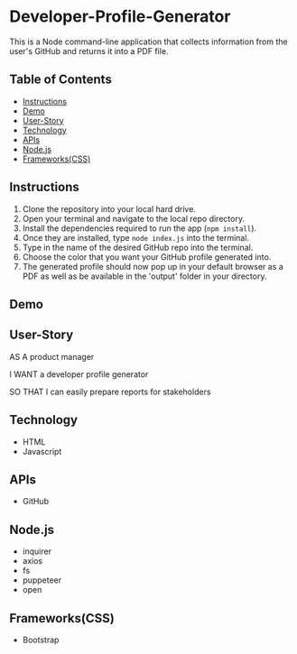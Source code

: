 # Developer-Profile-Generator

This is a Node command-line application that collects information from the user's GitHub and returns it into a PDF file.

## Table of Contents

- [Instructions](#instructions)
- [Demo](#demo)
- [User-Story](#user-story)
- [Technology](#technology)
- [APIs](#apis)
- [Node.js](#nodejs-modules)
- [Frameworks(CSS)](#frameworks-css)

## Instructions

1. Clone the repository into your local hard drive.
2. Open your terminal and navigate to the local repo directory.
3. Install the dependencies required to run the app (`npm install`).
4. Once they are installed, type `node index.js` into the terminal.
5. Type in the name of the desired GitHub repo into the terminal.
6. Choose the color that you want your GitHub profile generated into.
7. The generated profile should now pop up in your default browser as a PDF as well as be available in the 'output' folder in your directory.

## Demo

## User-Story

AS A product manager

I WANT a developer profile generator

SO THAT I can easily prepare reports for stakeholders

## Technology

- HTML
- Javascript

## APIs

- GitHub

## Node.js

- inquirer
- axios
- fs
- puppeteer
- open

## Frameworks(CSS)

- Bootstrap
